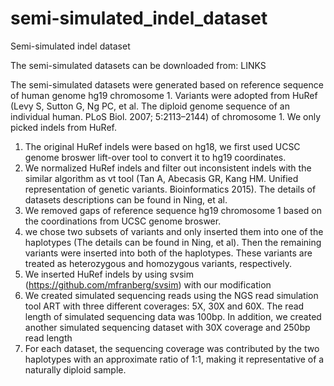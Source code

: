 # semi-simulated_indel_dataset
Semi-simulated indel dataset

The semi-simulated datasets can be downloaded from: LINKS

The semi-simulated datasets were generated based on reference sequence of human genome hg19 chromosome 1. Variants were adopted from HuRef (Levy S, Sutton G, Ng PC, et al. The diploid genome sequence of an individual human. PLoS Biol. 2007; 5:2113–2144) of chromosome 1. We only picked indels from HuRef.
1. The original HuRef indels were based on hg18, we first used UCSC genome broswer lift-over tool to convert it to hg19 coordinates.
2. We normalized HuRef indels and filter out inconsistent indels with the similar algorithm as vt tool (Tan A, Abecasis GR, Kang HM. Unified representation of genetic variants. Bioinformatics 2015). The details of datasets descriptions can be found in Ning, et al. 
3. We removed gaps of reference sequence hg19 chromosome 1 based on the coordinations from UCSC genome broswer.
4. we chose two subsets of variants and only inserted them into one of the haplotypes (The details can be found in Ning, et al). Then the remaining variants were inserted into both of the haplotypes. These variants are treated as heterozygous and homozygous variants, respectively.
5. We inserted HuRef indels by using svsim (https://github.com/mfranberg/svsim) with our modification
6. We created simulated sequencing reads using the NGS read simulation tool ART⁠ with three different coverages: 5X, 30X and 60X. The read length of simulated sequencing data was 100bp⁠⁠. In addition, we created another simulated sequencing dataset with 30X coverage and 250bp read length
7. For each dataset, the sequencing coverage was contributed by the two haplotypes with an approximate ratio of 1:1, making it representative of a naturally diploid sample.

